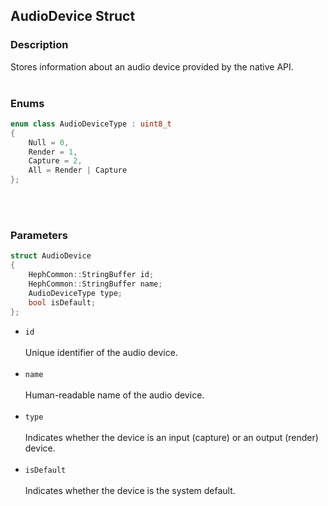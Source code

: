 ## AudioDevice Struct

### Description
Stores information about an audio device provided by the native API.
<br><br>

### Enums
```c++
enum class AudioDeviceType : uint8_t
{
    Null = 0,
    Render = 1,
    Capture = 2,
    All = Render | Capture
};
```
<br><br>

### Parameters
```c++
struct AudioDevice
{
    HephCommon::StringBuffer id;
    HephCommon::StringBuffer name;
    AudioDeviceType type;
    bool isDefault;
};
```

- ``id``
<br><br>
Unique identifier of the audio device.
<br><br>
- ``name``
<br><br>
Human-readable name of the audio device.
<br><br>
- ``type``
<br><br>
Indicates whether the device is an input (capture) or an output (render) device.
<br><br>
- ``isDefault``
<br><br>
Indicates whether the device is the system default.
